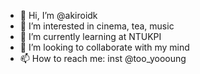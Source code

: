 - 👋 Hi, I’m @akiroidk
- 👀 I’m interested in cinema, tea, music
- 🌱 I’m currently learning at NTUKPI
- 💞️ I’m looking to collaborate with my mind 
- 📫 How to reach me: inst @too_yoooung
